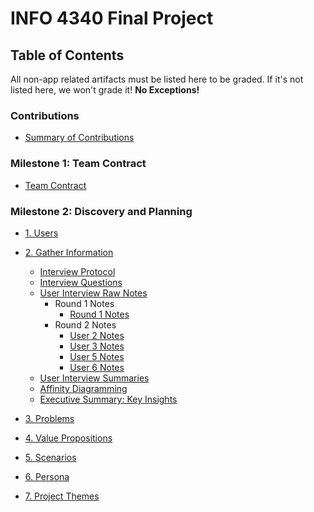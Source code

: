 # INFO 4340 Final Project

## Table of Contents

All non-app related artifacts must be listed here to be graded. If it's not listed here, we won't grade it! **No Exceptions!**

### Contributions 
- [Summary of Contributions](documents/contributions-summary.md)

### Milestone 1: Team Contract
- [Team Contract](documents/team-contract.md)

### Milestone 2: Discovery and Planning
- [1. Users](documents/discovery-and-planning.md#1-users)

- [2. Gather Information](documents/discovery-and-planning.md#2-gather-information)
    - [Interview Protocol](documents/discovery-and-planning.md#interview-protocol)
    - [Interview Questions](documents/discovery-and-planning.md#interview-questions)
    - [User Interview Raw Notes](documents/discovery-and-planning.md#user-interview-summaries)
        - Round 1 Notes
            - [Round 1 Notes](documents/interview_notes/round-1-interview-notes.md)
        - Round 2 Notes
            - [User 2 Notes](documents/interview_notes/user2.md)
            - [User 3 Notes](documents/interview_notes/user3.md)
            - [User 5 Notes](documents/interview_notes/user5.md)
            - [User 6 Notes](documents/interview_notes/user6.md)
    - [User Interview Summaries](documents/discovery-and-planning.md#user-interview-summaries)
    - [Affinity Diagramming](documents/discovery-and-planning.md#affinity-diagramming)
    - [Executive Summary: Key Insights](documents/discovery-and-planning.md#executive-summary-key-insights)
- [3. Problems](documents/discovery-and-planning.md#3-problems)
- [4. Value Propositions](documents/discovery-and-planning.md#4-value-propositions)
- [5. Scenarios](documents/discovery-and-planning.md#5-scenarios)
- [6. Persona](documents/discovery-and-planning.md#6-persona)
- [7. Project Themes](documents/discovery-and-planning.md#7-project-themes)